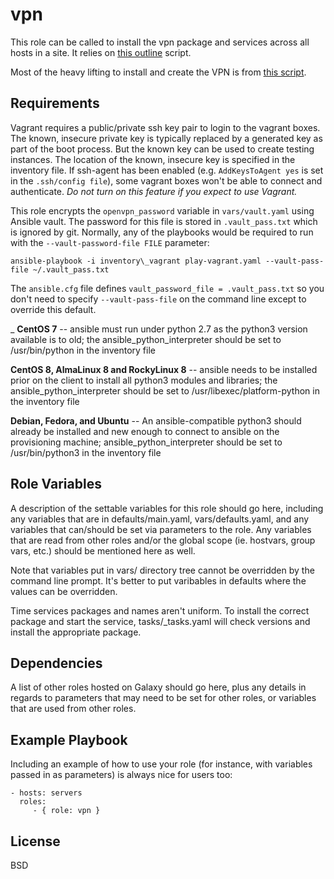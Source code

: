 vpn
=========

This role can be called to install the vpn package and services across all hosts in a site. It relies on [this outline](https://notthebe.ee/Creating-your-own-OpenVPN-server.html) script.

Most of the heavy lifting to install and create the VPN is from [this script](https://raw.githubusercontent.com/Nyr/openvpn-install/master/openvpn-install.sh).


Requirements
------------

Vagrant requires a public/private ssh key pair to login to the vagrant boxes. The known, insecure private key is typically replaced by a generated key as part of the boot process.  But the known key can be used to create testing instances.  The location of the known, insecure key is specified in the inventory file.  If ssh-agent has been enabled (e.g. `AddKeysToAgent yes` is set in the `.ssh/config file`), some vagrant boxes won't be able to connect and authenticate. *Do not turn on this feature if you expect to use Vagrant.*


This role encrypts the `openvpn_password` variable in `vars/vault.yaml` using Ansible vault.  The password for this file is stored in  `.vault_pass.txt` which is ignored by git.  Normally, any of the playbooks would be required to run with the `--vault-password-file FILE` parameter:

    ansible-playbook -i inventory\_vagrant play-vagrant.yaml --vault-pass-file ~/.vault_pass.txt

The `ansible.cfg` file defines `vault_password_file = .vault_pass.txt` so you don't need to specify `--vault-pass-file` on the command line except to override this default.


_
**CentOS 7** -- ansible must run under python 2.7 as the python3 version available is to old; the ansible\_python\_interpreter should be set to /usr/bin/python in the inventory file

**CentOS 8, AlmaLinux 8 and RockyLinux 8** -- ansible needs to be installed prior on the client to install all python3 modules and libraries; the ansible\_python\_interpreter should be set to /usr/libexec/platform-python in the inventory file

**Debian, Fedora, and Ubuntu** -- An ansible-compatible python3 should already be installed and new enough to connect to ansible on the provisioning machine; ansible\_python\_interpreter should be set to /usr/bin/python3 in the inventory file


Role Variables
--------------

A description of the settable variables for this role should go here, including any variables that are in defaults/main.yaml, vars/defaults.yaml, and any variables that can/should be set via parameters to the role. Any variables that are read from other roles and/or the global scope (ie. hostvars, group vars, etc.) should be mentioned here as well.

Note that variables put in vars/ directory tree cannot be overridden by the command line prompt.  It's better to put varibables in defaults where the values can be overridden.

Time services packages and names aren't uniform.  To install the correct package and start the service, tasks/<distro-family>\_tasks.yaml will check versions and install the appropriate package.

Dependencies
------------

A list of other roles hosted on Galaxy should go here, plus any details in regards to parameters that may need to be set for other roles, or variables that are used from other roles.

Example Playbook
----------------

Including an example of how to use your role (for instance, with variables passed in as parameters) is always nice for users too:

    - hosts: servers
      roles:
         - { role: vpn }

License
-------

BSD
